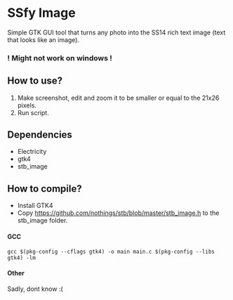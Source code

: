 # SSfy Image

Simple GTK GUI tool that turns any photo into the SS14 rich text image (text that looks like an image).

### ! Might not work on windows !

## How to use?

1. Make screenshot, edit and zoom it to be smaller or equal to the 21x26 pixels.
2. Run script.

## Dependencies
- Electricity
- gtk4
- stb\_image

## How to compile?

- Install GTK4
- Copy https://github.com/nothings/stb/blob/master/stb_image.h to the stb\_image folder.


#### GCC
`gcc $(pkg-config --cflags gtk4) -o main main.c $(pkg-config --libs gtk4) -lm`
#### Other
Sadly, dont know :(
